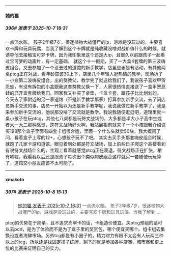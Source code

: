 ﻿
*****

####  她的猫  
##### 396#       发表于 2025-10-7 16:31

一点流水账。
孩子2年级7岁，很迷植物大战僵尸的ip，游戏是没玩过的，主要喜欢卡牌和玩具玩偶，当我了解到这个卡牌就是纯收藏没啥对战价值什么的时候，就诱导他去接触宝可梦卡牌，因为我印象里这个还是大ip，且很久以前跟孩子一起看过宝可梦的动画片，有一定基础。
就这个十一假期，买了一大盒4套牌的第三波嗨皮组合，又去参加了一个没去过的道馆的新手教学，店里应该是有活动，有其他两桌ptcg正在对战，看年龄应该30上下，店里几个年轻人挺热情的教学，现场拆了一小盒第二波嗨皮组合，出的獒教父，教学完了就送给我们了，我说孩子喜欢甲贺忍蛙，有没有拆包的小盒跟我这套獒教父换一下，人家很热情直接送了一盒甲贺忍蛙的已开盒套牌给我们。回家我又补买了桌垫，卡盒卡套，跟孩子比比划划的。
今天去了家附近的另一家道馆（不是新手教学那家）打算参加新手交流，去了问店员新手交流的事，店员一开始以为还是新手教学呢，我说我做过新手教学了，我是来参加新手交流的，他说那没啥了交流就是教学。我说我随便逛逛吧，道馆里就一桌小孩子在玩ptcg，其他七八桌都是玩符文战场的，大多都是半大小子高中生或者大一大二那种感觉，这符文战场好火啊，我站展柜前就来了一个小孩跟我介绍说买198那个盒子里面有四套卡组很合适，里面一个什么头就卖50块，我大概问了问，看着盒子上写的12+，心想孩子玩不了吧。
其实去买手头那套嗨皮组合时候，就跑了几家卡游和道馆，眼见着到处都是符文战场，加上前些日子爬这个高楼看到有说符文战场什么的，主观上看着就感觉ptcg正在衰退，符文战场正在扩张。稍有唏嘘，我看我以后还是跟孩子每次出个类似嗨皮组合这种就买一套随便玩玩算了，道馆交小朋友应该不太可能了。


*****

####  xmakoto  
##### 397#       发表于 2025-10-8 15:13

<blockquote><a href="httphttps://stage1st.com/2b/forum.php?mod=redirect&amp;goto=findpost&amp;pid=68536961&amp;ptid=2175566" target="_blank">她的猫 发表于 2025-10-7 16:31</a>
一点流水账。
孩子2年级7岁，很迷植物大战僵尸的ip，游戏是没玩过的，主要喜欢卡牌和玩具玩偶，当我了解到 ...</blockquote>
ptcg的优势在于简单，且不追求高罕卡的话，卡组造价便宜。买ptcg预组的话可以去pdd，是为了体验而不是为了盒子里的奖赏包，哪个便宜买哪个。组卡组去集换设或者海鲜市场。另外tcg都是有小圈子的，精力财力有限不太会有人玩两三种以上的tcg，所以还是找固定搭子练牌，剩下的就是参加各种店赛、城市赛和更上位的比赛来证明自己的实力。

